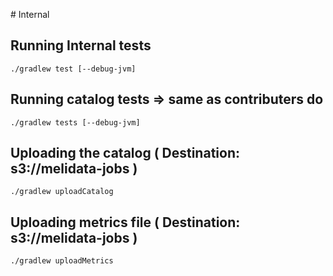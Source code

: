 # Internal

## Running Internal tests

    ./gradlew test [--debug-jvm]


## Running catalog tests => same as contributers do

    ./gradlew tests [--debug-jvm]


## Uploading the catalog ( Destination: s3://melidata-jobs )

    ./gradlew uploadCatalog


## Uploading metrics file ( Destination: s3://melidata-jobs )

    ./gradlew uploadMetrics



